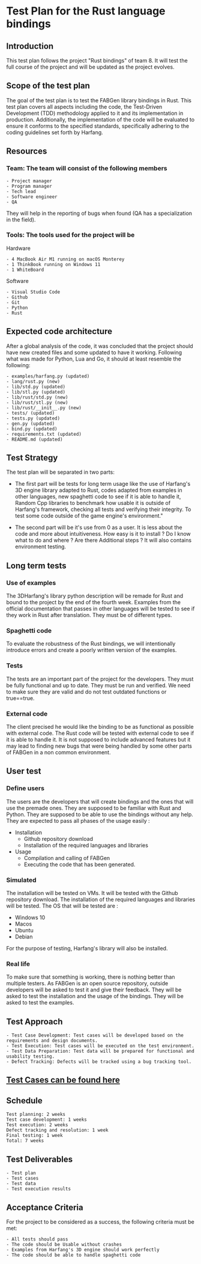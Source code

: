 # Test Plan for the Rust language bindings

## **Introduction**

This test plan follows the project "Rust bindings" of team 8. It will test the full course of the project and will be updated as the project evolves.

## **Scope of the test plan**

The goal of the test plan is to test the FABGen library bindings in Rust. This test plan covers all aspects including the code, the Test-Driven Development (TDD) methodology applied to it and its implementation in production. Additionally, the implementation of the code will be evaluated to ensure it conforms to the specified standards, specifically adhering to the coding guidelines set forth by Harfang.

## **Resources**

### Team: The team will consist of the following members

```
- Project manager
- Program manager
- Tech lead
- Software engineer
- QA
```

They will help in the reporting of bugs when found (QA has a specialization in the field).

### Tools: The tools used for the project will be

Hardware

```
- 4 MacBook Air M1 running on macOS Monterey
- 1 ThinkBook running on Windows 11
- 1 WhiteBoard
```

Software

```
- Visual Studio Code
- Github
- Git
- Python
- Rust
```

## **Expected code architecture**

After a global analysis of the code, it was concluded that the project should have new created files and some updated to have it working. Following what was made for Python, Lua and Go, it should at least resemble the following:

```
- examples/harfang.py (updated)
- lang/rust.py (new)
- lib/std.py (updated)
- lib/stl.py (updated)
- lib/rust/std.py (new)
- lib/rust/stl.py (new)
- lib/rust/__init__.py (new)
- tests/ (updated)
- tests.py (updated)
- gen.py (updated)
- bind.py (updated)
- requirements.txt (updated)
- README.md (updated)
```

## **Test Strategy**

The test plan will be separated in two parts:

- The first part will be tests for long term usage like the use of Harfang's 3D engine library adapted to Rust, codes adapted from examples in other languages, new spaghetti code to see if it is able to handle it, Random Cpp libraries to benchmark how usable it is outside of Harfang's framework, checking all tests and verifying their integrity. To test some code outside of the game engine's environment."

- The second part will be it's use from 0 as a user. It is less about the code and more about intuitiveness. How easy is it to install ? Do I know what to do and where ? Are there Additional steps ?
It will also contains environment testing.

## Long term tests

### Use of examples

The 3DHarfang's library python description will be remade for Rust and bound to the project by the end of the fourth week.
Examples from the official documentation that passes in other languages will be tested to see if they work in Rust after translation.
They must be of different types.

### Spaghetti code

To evaluate the robustness of the Rust bindings, we will intentionally introduce errors and create a poorly written version of the examples.

### Tests

The tests are an important part of the project for the developers. They must be fully functional and up to date. They must be run and verified. We need to make sure they are valid and do not test outdated functions or true==true.

### External code

The client precised he would like the binding to be as functional as possible with external code. The Rust code will be tested with external code to see if it is able to handle it. It is not supposed to include advanced features but it may lead to finding new bugs that were being handled by some other parts of FABGen in a non common environment.

## User test

### Define users

The users are the developers that will create bindings and the ones that will use the premade ones. They are supposed to be familiar with Rust and Python. They are supposed to be able to use the bindings without any help.
They are expected to pass all phases of the usage easily :

- Installation
  - Github repository download
  - Installation of the required languages and libraries
- Usage
  - Compilation and calling of FABGen
  - Executing the code that has been generated.

### Simulated

The installation will be tested on VMs. It will be tested with the Github repository download. The installation of the required languages and libraries will be tested. The OS that will be tested are :

- Windows 10
- Macos
- Ubuntu
- Debian

For the purpose of testing, Harfang's library will also be installed.

### Real life

To make sure that something is working, there is nothing better than multiple testers. As FABGen is an open source repository, outside developers will be asked to test it and give their feedback. They will be asked to test the installation and the usage of the bindings. They will be asked to test the examples.

## Test Approach

```
- Test Case Development: Test cases will be developed based on the requirements and design documents.
- Test Execution: Test cases will be executed on the test environment.
- Test Data Preparation: Test data will be prepared for functional and usability testing.
- Defect Tracking: Defects will be tracked using a bug tracking tool.
```

## [**Test Cases can be found here**](TestCase)

## **Schedule**

```
Test planning: 2 weeks
Test case development: 1 weeks
Test execution: 2 weeks
Defect tracking and resolution: 1 week
Final testing: 1 week
Total: 7 weeks
```

## **Test Deliverables**

```
- Test plan
- Test cases
- Test data
- Test execution results
```

## Acceptance Criteria

For the project to be considered as a success, the following criteria must be met:
````
- All tests should pass
- The code should be Usable without crashes
- Examples from Harfang's 3D engine should work perfectly
- The code should be able to handle spaghetti code
````